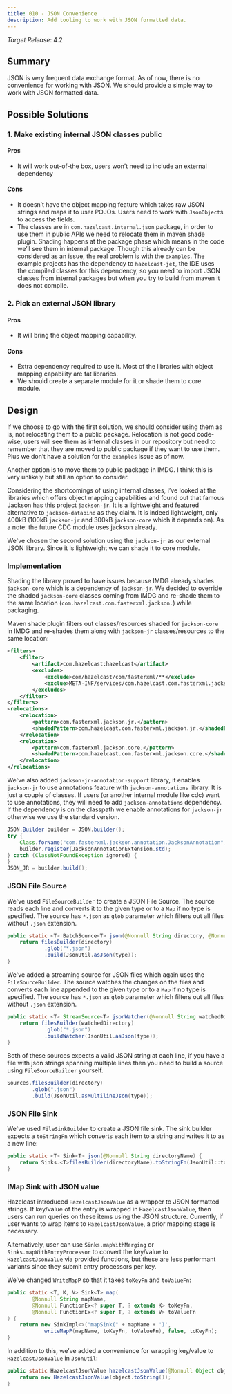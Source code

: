 ```yaml
---
title: 010 - JSON Convenience
description: Add tooling to work with JSON formatted data.
---
```


*Target Release*: 4.2

## Summary

JSON is very frequent data exchange format. As of now, there is no
convenience for working with JSON. We should provide a simple way to
work with JSON formatted data.

## Possible Solutions

### 1. Make existing internal JSON classes public

#### Pros

- It will work out-of-the box, users won’t need to include an external
  dependency
  
#### Cons

- It doesn’t have the object mapping feature which takes raw JSON
  strings and maps it to user POJOs. Users need to work with
  `JsonObject`s to access the fields.
- The classes are in `com.hazelcast.internal.json` package, in order to
  use them in public APIs we need to relocate them in maven shade
  plugin. Shading happens at the package phase which means in the code
  we’ll see them in internal package. Though this already can be
  considered as an issue, the real problem is with the `examples`. The
  example projects has the dependency to `hazelcast-jet`, the IDE uses
  the compiled classes for this dependency, so you need to import JSON
  classes from internal packages but when you try to build from maven
  it does not compile.
  
### 2. Pick an external JSON library

#### Pros

- It will bring the object mapping capability.

#### Cons

- Extra dependency required to use it. Most of the libraries with
  object mapping capability are fat libraries.
- We should create a separate module for it or shade them to core
  module.
  
## Design

If we choose to go with the first solution, we should consider using
them as is, not relocating them to a public package. Relocation is not
good code-wise, users will see them as internal classes in our
repository but need to remember that they are moved to public package
if they want to use them. Plus we don’t have a solution for the
`examples` issue as of now.

Another option is to move them to public package in IMDG. I think this
is very unlikely but still an option to consider.

Considering the shortcomings of using internal classes, I’ve looked at
the libraries which offers object mapping capabilities and found out
that famous Jackson has this project `jackson-jr`. It is a lightweight
and featured alternative to `jackson-databind` as they claim. It is
indeed lightweight, only 400kB (100kB `jackson-jr` and 300kB
`jackson-core` which it depends on). As a note: the future CDC module
uses jackson already.

We've chosen the second solution using the `jackson-jr` as our external
JSON library. Since it is lightweight we can shade it to core module.

### Implementation

Shading the library proved to have issues because IMDG already shades
`jackson-core` which is a dependency of `jackson-jr`. We decided to
override the shaded `jackson-core` classes coming from IMDG and
re-shade them to the same location
(`com.hazelcast.com.fasterxml.jackson.`) while packaging.

Maven shade plugin filters out classes/resources shaded for
`jackson-core` in IMDG and re-shades them along with `jackson-jr`
classes/resources to the same location:

```xml
<filters>
    <filter>
        <artifact>com.hazelcast:hazelcast</artifact>
        <excludes>
            <exclude>com/hazelcast/com/fasterxml/**</exclude>
            <exclue>META-INF/services/com.hazelcast.com.fasterxml.jackson.core.JsonFactory</exclue>
        </excludes>
    </filter>
</filters>
<relocations>
    <relocation>
        <pattern>com.fasterxml.jackson.jr.</pattern>
        <shadedPattern>com.hazelcast.com.fasterxml.jackson.jr.</shadedPattern>
    </relocation>
    <relocation>
        <pattern>com.fasterxml.jackson.core.</pattern>
        <shadedPattern>com.hazelcast.com.fasterxml.jackson.core.</shadedPattern>
    </relocation>
</relocations>
```

We've also added `jackson-jr-annotation-support` library, it enables
`jackson-jr` to use annotations feature with `jackson-annotations`
library. It is just a couple of classes. If users (or another internal
module like cdc) want to use annotations, they will need to add
`jackson-annotations` dependency. If the dependency is on the classpath
we enable annotations for `jackson-jr` otherwise we use the standard
version.

```java
JSON.Builder builder = JSON.builder();
try {
    Class.forName("com.fasterxml.jackson.annotation.JacksonAnnotation", false, JsonUtil.class.getClassLoader());
    builder.register(JacksonAnnotationExtension.std);
} catch (ClassNotFoundException ignored) {
}
JSON_JR = builder.build();
```

### JSON File Source

We've used `FileSourceBuilder` to create a JSON File Source. The source
reads each line and converts it to the given type or to a `Map` if no
type is specified. The source has `*.json` as `glob` parameter which
filters out all files without `.json` extension.

```java
public static <T> BatchSource<T> json(@Nonnull String directory, @Nonnull Class<T> type) {
    return filesBuilder(directory)
            .glob("*.json")
            .build(JsonUtil.asJson(type));
}
```

We've added a streaming source for JSON files which again uses the
`FileSourceBuilder`. The source watches the changes on the files and
converts each line appended to the given type or to a `Map` if no type
is specified. The source has `*.json` as `glob` parameter which filters
out all files without `.json` extension.

```java
public static <T> StreamSource<T> jsonWatcher(@Nonnull String watchedDirectory, @Nonnull Class<T> type) {
    return filesBuilder(watchedDirectory)
            .glob("*.json")
            .buildWatcher(JsonUtil.asJson(type));
}
```

Both of these sources expects a valid JSON string at each line, if you
have a file with json strings spanning multiple lines then you need to
build a source using `FileSourceBuilder` yourself.

```java
Sources.filesBuilder(directory)
        .glob(".json")
        .build(JsonUtil.asMultilineJson(type));
```

### JSON File Sink

We've used `FileSinkBuilder` to create a JSON file sink. The sink
builder expects a `toStringFn` which converts each item to a string and
writes it to as a new line:

```java
public static <T> Sink<T> json(@Nonnull String directoryName) {
    return Sinks.<T>filesBuilder(directoryName).toStringFn(JsonUtil::toJson).build();
}
```

### IMap Sink with JSON value

Hazelcast introduced `HazelcastJsonValue` as a wrapper to JSON
formatted strings. If key/value of the entry is wrapped in
`HazelcastJsonValue`, then users can run queries on these items using
the JSON structure. Currently, if user wants to wrap items to
`HazelcastJsonValue`, a prior mapping stage is necessary.

Alternatively, user can use `Sinks.mapWithMerging` or
`Sinks.mapWithEntryProcessor` to convert the key/value to
`HazelcastJsonValue` via provided functions, but these are less
performant variants since they submit entry processors per key.

We’ve changed `WriteMapP` so that it takes `toKeyFn` and `toValueFn`:

```java
public static <T, K, V> Sink<T> map(
        @Nonnull String mapName,
        @Nonnull FunctionEx<? super T, ? extends K> toKeyFn,
        @Nonnull FunctionEx<? super T, ? extends V> toValueFn
) {
    return new SinkImpl<>("mapSink(" + mapName + ')',
            writeMapP(mapName, toKeyFn, toValueFn), false, toKeyFn);
}
```

In addition to this, we’ve added a convenience for wrapping key/value
to `HazelcastJsonValue` in `JsonUtil`:

```java
public static HazelcastJsonValue hazelcastJsonValue(@Nonnull Object object) {
    return new HazelcastJsonValue(object.toString());
}
```
